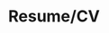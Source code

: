 ---
layout: page
title: Resume/CV
nav: true
dropdown: true
children: 
    - title: Long CV
      permalink: /assets/pdf/cv.pdf
    - title: divider
    - title: 2 Page Resume
      permalink: /assets/pdf/resume.pdf
---